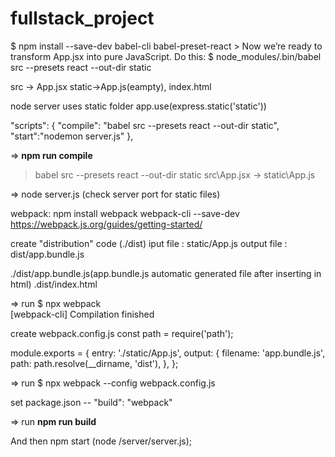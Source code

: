 # fullstack_project



$ npm install --save-dev babel-cli babel-preset-react
    > Now we’re ready to transform App.jsx into pure JavaScript. Do this:
$ node_modules/.bin/babel src --presets react --out-dir static

src -> App.jsx    static->App.js(eampty), index.html

 node server uses static folder   app.use(express.static('static'))

 "scripts": {
    "compile": "babel src --presets react --out-dir static",
     "start":"nodemon server.js"
  },

=>  **npm run compile** 

> babel src --presets react --out-dir static
src\App.jsx -> static\App.js

=> node server.js  (check server port for static files)

webpack:
npm install webpack webpack-cli --save-dev
https://webpack.js.org/guides/getting-started/

create "distribution" code (./dist)
iput file : static/App.js
output file : dist/app.bundle.js

./dist/app.bundle.js(app.bundle.js automatic generated file after inserting <script src="app.bundle.js"></script> in html)
.dist/index.html

=> run $ npx webpack      
[webpack-cli] Compilation finished

create webpack.config.js
const path = require('path');

module.exports = {
  entry: './static/App.js',
  output: {
    filename: 'app.bundle.js',
    path: path.resolve(__dirname, 'dist'),
  },
};

=> run $ npx webpack --config webpack.config.js

set package.json  -- "build": "webpack"

=> run **npm run build**
 
 And then npm start  (node /server/server.js);











